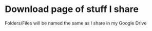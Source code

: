 # Download page of stuff I share
Folders/Files will be named the same as I share in my Google Drive
